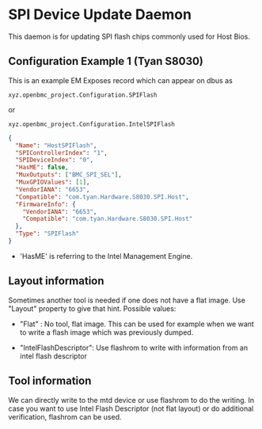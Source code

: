 # SPI Device Update Daemon

This daemon is for updating SPI flash chips commonly used for Host Bios.

## Configuration Example 1 (Tyan S8030)

This is an example EM Exposes record which can appear on dbus as

```
xyz.openbmc_project.Configuration.SPIFlash
```

or

```
xyz.openbmc_project.Configuration.IntelSPIFlash
```

```json
{
  "Name": "HostSPIFlash",
  "SPIControllerIndex": "1",
  "SPIDeviceIndex": "0",
  "HasME": false,
  "MuxOutputs": ["BMC_SPI_SEL"],
  "MuxGPIOValues": [1],
  "VendorIANA": "6653",
  "Compatible": "com.tyan.Hardware.S8030.SPI.Host",
  "FirmwareInfo": {
    "VendorIANA": "6653",
    "Compatible": "com.tyan.Hardware.S8030.SPI.Host"
  },
  "Type": "SPIFlash"
}
```

- 'HasME' is referring to the Intel Management Engine.

## Layout information

Sometimes another tool is needed if one does not have a flat image. Use "Layout"
property to give that hint. Possible values:

- "Flat" : No tool, flat image. This can be used for example when we want to
  write a flash image which was previously dumped.

- "IntelFlashDescriptor": Use flashrom to write with information from an intel
  flash descriptor

## Tool information

We can directly write to the mtd device or use flashrom to do the writing. In
case you want to use Intel Flash Descriptor (not flat layout) or do additional
verification, flashrom can be used.
